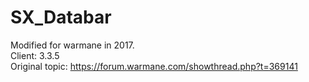# SX_Databar

Modified for warmane in 2017.  
Client: 3.3.5  
Original topic: https://forum.warmane.com/showthread.php?t=369141  
